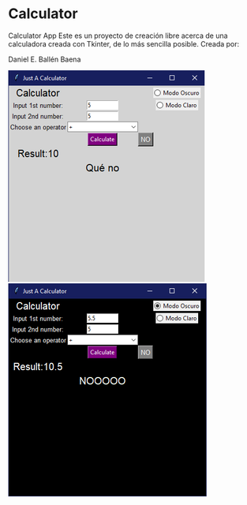 # Calculator
Calculator App
Este es un proyecto de creación libre acerca de una calculadora creada con Tkinter, de lo más sencilla posible. 
Creada por:

Daniel E. Ballén Baena

![](Images/Calculadora%201.png)
![](Images/Calculadora%202.png)
